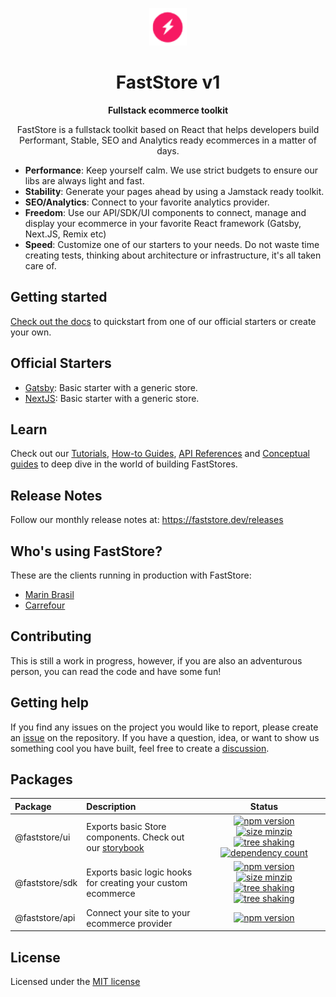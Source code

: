 <p align="center">
  <a href="https://faststore.dev">
    <img alt="Faststore" src="./packages/ui/static/logo.png" width="60" />
  </a>
</p>
<h1 align="center">
  FastStore v1
</h1>
<p align="center">
  <strong>
    Fullstack ecommerce toolkit
  </strong>
</p>
<p align="center">
  FastStore is a fullstack toolkit based on React that helps developers build Performant, Stable, SEO and Analytics ready ecommerces in a matter of days.
</p>

- <strong>Performance</strong>: Keep yourself calm. We use strict budgets to ensure our libs are always light and fast.
- <strong>Stability</strong>: Generate your pages ahead by using a Jamstack ready toolkit.
- <strong>SEO/Analytics</strong>: Connect to your favorite analytics provider.
- <strong>Freedom</strong>: Use our API/SDK/UI components to connect, manage and display your ecommerce in your favorite React framework
  (Gatsby, Next.JS, Remix etc)
- <strong>Speed</strong>: Customize one of our starters to your needs. Do not waste time creating tests, thinking about architecture or infrastructure, it's all taken care of.

## Getting started

[Check out the docs](https://faststore.dev/quickstart) to quickstart from one of our official starters or create your own.

## Official Starters

- [Gatsby](https://github.com/vtex-sites/gatsby.store): Basic starter with a generic store.
- [NextJS](https://github.com/vtex-sites/nextjs.store): Basic starter with a generic store.

## Learn

Check out our [Tutorials](https://faststore.dev/tutorials), [How-to Guides](https://faststore.dev/how-to-guides), [API References](https://faststore.dev/reference) and [Conceptual guides](https://faststore.dev/conceptual-guides) to deep dive in the world of building FastStores.

## Release Notes

Follow our monthly release notes at: https://faststore.dev/releases

## Who's using FastStore?

These are the clients running in production with FastStore:

- [Marin Brasil](https://www.marinbrasil.com.br/)
- [Carrefour](https://mercado.carrefour.com.br/)

## Contributing

This is still a work in progress, however, if you are also an adventurous person, you can read the code and have some fun!

## Getting help

If you find any issues on the project you would like to report, please create an [issue](https://github.com/vtex/faststore/issues) on the repository. If you have a question, idea, or want to show us something cool you have built, feel free to create a [discussion](https://github.com/vtex/faststore/discussions).

## Packages

| Package        | Description                                                                                 |                                                                                                                                                                                                                                                   Status                                                                                                                                                                                                                                                    |
| :------------- | :------------------------------------------------------------------------------------------ | :---------------------------------------------------------------------------------------------------------------------------------------------------------------------------------------------------------------------------------------------------------------------------------------------------------------------------------------------------------------------------------------------------------------------------------------------------------------------------------------------------------: |
| @faststore/ui  | Exports basic Store components. Check out our [storybook](https://faststoreui.netlify.app/) |   [![npm version](https://badge.fury.io/js/%40faststore%2Fui.svg)](https://badge.fury.io/js/%40faststore%2Fui) [![size minzip](https://badgen.net/bundlephobia/minzip/@faststore/ui)](https://bundlephobia.com/package/@faststore/ui) [![tree shaking](https://badgen.net/bundlephobia/tree-shaking/@faststore/ui)](https://bundlephobia.com/package/@faststore/ui) [![dependency count](https://badgen.net/bundlephobia/dependency-count/@faststore/ui)](https://bundlephobia.com/package/@faststore/ui)   |
| @faststore/sdk | Exports basic logic hooks for creating your custom ecommerce                                | [![npm version](https://badge.fury.io/js/%40faststore%2Fsdk.svg)](https://badge.fury.io/js/%40faststore%2Fsdk) [![size minzip](https://badgen.net/bundlephobia/minzip/@faststore/sdk)](https://bundlephobia.com/package/@faststore/sdk) [![tree shaking](https://badgen.net/bundlephobia/tree-shaking/@faststore/sdk)](https://bundlephobia.com/package/@faststore/sdk) [![tree shaking](https://badgen.net/bundlephobia/dependency-count/@faststore/sdk)](https://bundlephobia.com/package/@faststore/sdk) |
| @faststore/api | Connect your site to your ecommerce provider                                                |                                                                                                                                                                                             [![npm version](https://badge.fury.io/js/%40faststore%2Fapi.svg)](https://bundlephobia.com/package/@faststore/api)                                                                                                                                                                                              |

## License

Licensed under the [MIT license](https://github.com/vtex/faststore/blob/master/LICENSE)
